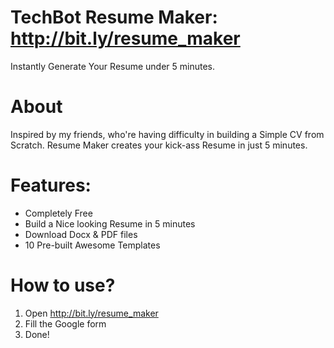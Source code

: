 # TechBot Resume Maker: http://bit.ly/resume_maker
Instantly Generate Your Resume under 5 minutes.

# About
Inspired by my friends, who're having difficulty in building a Simple CV from Scratch. Resume Maker creates your kick-ass Resume in just 5 minutes.

# Features:
* Completely Free
* Build a Nice looking Resume in 5 minutes
* Download Docx & PDF files
* 10 Pre-built Awesome Templates

# How to use?
1. Open http://bit.ly/resume_maker
2. Fill the Google form
3. Done! 
